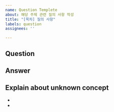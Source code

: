 ```yaml
---
name: Question Templete
about: 해당 주제 관련 질의 사항 작성
title: "[목차] 질의 사항"
labels: question
assignees: ''

---
```


**Question**
---

**Answer**
---

**Explain about unknown concept**
---
- 
-

